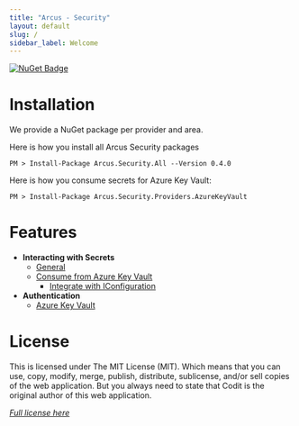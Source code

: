 ```yaml
---
title: "Arcus - Security"
layout: default
slug: /
sidebar_label: Welcome
---
```


[![NuGet Badge](https://buildstats.info/nuget/Arcus.Security.Secrets.AzureKeyVault?packageVersion=0.4.0)](https://www.nuget.org/packages/Arcus.Security.Secrets.AzureKeyVault/0.4.0)

# Installation

We provide a NuGet package per provider and area.

Here is how you install all Arcus Security packages
```shell
PM > Install-Package Arcus.Security.All --Version 0.4.0
```

Here is how you consume secrets for Azure Key Vault:
```shell
PM > Install-Package Arcus.Security.Providers.AzureKeyVault
```

# Features
- **Interacting with Secrets**
    - [General](./features/secrets/general.md)
    - [Consume from Azure Key Vault](./features/secrets/consume-from-key-vault.md)
        - [Integrate with IConfiguration](./features/key-vault/extensions/iconfiguration-integration.md)
- **Authentication**
    - [Azure Key Vault](./features/auth/azure-key-vault.md)

# License
This is licensed under The MIT License (MIT). Which means that you can use, copy, modify, merge, publish, distribute, sublicense, and/or sell copies of the web application. But you always need to state that Codit is the original author of this web application.

*[Full license here](https://github.com/arcus-azure/arcus.security/blob/master/LICENSE)*
